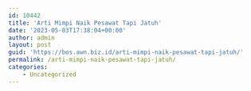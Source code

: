 ```yaml
---
id: 10442
title: 'Arti Mimpi Naik Pesawat Tapi Jatuh'
date: '2023-05-03T17:38:04+00:00'
author: admin
layout: post
guid: 'https://bos.awn.biz.id/arti-mimpi-naik-pesawat-tapi-jatuh/'
permalink: /arti-mimpi-naik-pesawat-tapi-jatuh/
categories:
    - Uncategorized
---
```


